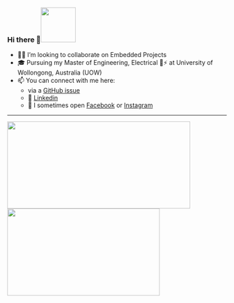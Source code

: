 ### Hi there 👋<img src="https://media.giphy.com/media/31vamYdZV5ISQ/giphy.gif" width="80px">
<div align="left">
<!--
**utkarshsethi/utkarshsethi** is a ✨ _special_ ✨ repository because its `README.md` (this file) appears on your GitHub profile.

Here are some ideas to get you started:
-->

<!-- - 🔭 I’m currently working on ... -->
<!-- - 🌱 I’m currently learning ... -->
- 🤝🏼 I’m looking to collaborate on Embedded Projects
- 🎓 Pursuing my Master of Engineering, Electrical 🔌⚡ at University of Wollongong, Australia (UOW)
- 📫 You can connect with me here:
  - via a [GitHub issue](https://github.com/utkarshsethi/utkarshsethi/issues)
  - 💼 [Linkedin](https://www.linkedin.com/in/utkarshsethi/)
  - 💬 I sometimes open [Facebook](https://www.facebook.com/hsraktu.ihtes/) or [Instagram](https://www.instagram.com/hsraktu.ihtes/)
<!--
- 😄 Pronouns: ...
- ⚡ Fun fact: ...
-->

<hr>
<a href="https://github.com/anuraghazra/github-readme-stats" target="_blank">
<img align="center" alt="" width="420" height="200" src="https://github-readme-stats.vercel.app/api?username=utkarshsethi&show_icons=true&include_all_commits=true&theme=apprentice&hide_border=true">

<img align="center" alt="" width="350" height="200" src="https://github-readme-stats.vercel.app/api/top-langs/?username=utkarshsethi&show_icons=true&layout=compact&include_all_commits=true&theme=apprentice&hide_border=true&hide=pascal,roff">
</a>


<!-- Inspired by https://github.com/austintraver/austintraver -->
